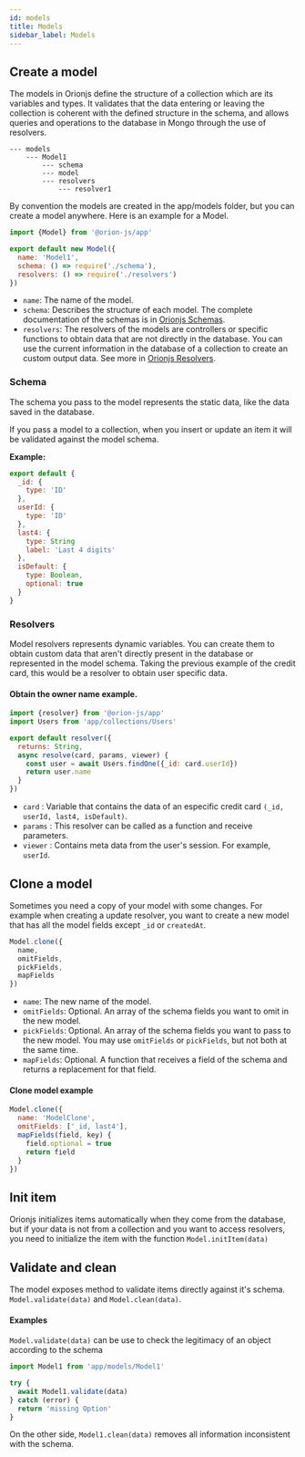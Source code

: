 ```yaml
---
id: models
title: Models
sidebar_label: Models
---
```


## Create a model

The models in Orionjs define the structure of a collection which are its variables and types. It validates that the data entering or leaving the collection is coherent with the defined structure in the schema, and allows queries and operations to the database in Mongo through the use of resolvers.

```
--- models
    --- Model1
        --- schema
        --- model
        --- resolvers
            --- resolver1
```

By convention the models are created in the app/models folder, but you can create a model anywhere. Here is an example for a Model.

```js
import {Model} from '@orion-js/app'

export default new Model({
  name: 'Model1',
  schema: () => require('./schema'),
  resolvers: () => require('./resolvers')
})
```

- `name`: The name of the model.
- `schema`: Describes the structure of each model. The complete documentation of the schemas is in [Orionjs Schemas](https://orionjs.com/docs/schema).
- `resolvers`: The resolvers of the models are controllers or specific functions to obtain data that are not directly in the database. You can use the current information in the database of a collection to create an custom output data. See more in [Orionjs Resolvers](https://orionjs.com/docs/resolvers).

### Schema

The schema you pass to the model represents the static data, like the data saved in the database.

If you pass a model to a collection, when you insert or update an item it will be validated against the model schema.

**Example:**

```js
export default {
  _id: {
    type: 'ID'
  },
  userId: {
    type: 'ID'
  },
  last4: {
    type: String
    label: 'Last 4 digits'
  },
  isDefault: {
    type: Boolean,
    optional: true
  }
}
```

### Resolvers

Model resolvers represents dynamic variables. You can create them to obtain custom data that aren't directly present in the database or represented in the model schema.
Taking the previous example of the credit card, this would be a resolver to obtain user specific data.

#### Obtain the owner name example.

```js
import {resolver} from '@orion-js/app'
import Users from 'app/collections/Users'

export default resolver({
  returns: String,
  async resolve(card, params, viewer) {
    const user = await Users.findOne({_id: card.userId})
    return user.name
  }
})
```

- `card` : Variable that contains the data of an especific credit card `(_id, userId, last4, isDefault)`.
- `params` : This resolver can be called as a function and receive parameters.
- `viewer` : Contains meta data from the user's session. For example, `userId`.

## Clone a model

Sometimes you need a copy of your model with some changes. For example when creating a update resolver, you want to create a new model that has all the model fields except `_id` or `createdAt`.

```js
Model.clone({
  name,
  omitFields,
  pickFields,
  mapFields
})
```

- `name`: The new name of the model.
- `omitFields`: Optional. An array of the schema fields you want to omit in the new model.
- `pickFields`: Optional. An array of the schema fields you want to pass to the new model. You may use `omitFields` or `pickFields`, but not both at the same time.
- `mapFields`: Optional. A function that receives a field of the schema and returns a replacement for that field.

#### Clone model example

```js
Model.clone({
  name: 'ModelClone',
  omitFields: ['_id, last4'],
  mapFields(field, key) {
    field.optional = true
    return field
  }
})
```

## Init item

Orionjs initializes items automatically when they come from the database, but if your data is not from a collection and you want to access resolvers, you need to initialize the item with the function `Model.initItem(data)`

## Validate and clean

The model exposes method to validate items directly against it's schema. `Model.validate(data)` and `Model.clean(data)`.

#### Examples

`Model.validate(data)` can be use to check the legitimacy of an object according to the schema

```js
import Model1 from 'app/models/Model1'

try {
  await Model1.validate(data)
} catch (error) {
  return 'missing Option'
}
```

On the other side, `Model1.clean(data)` removes all information inconsistent with the schema.
